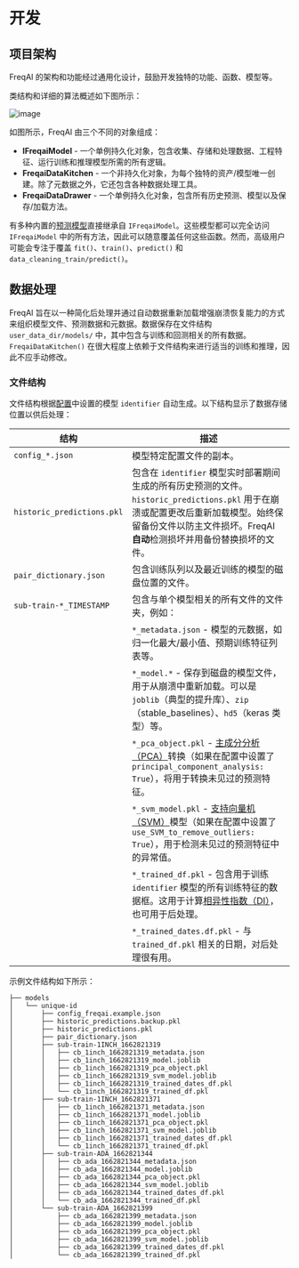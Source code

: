 # 开发

## 项目架构

FreqAI 的架构和功能经过通用化设计，鼓励开发独特的功能、函数、模型等。

类结构和详细的算法概述如下图所示：

![image](assets/freqai_algorithm-diagram.jpg)

如图所示，FreqAI 由三个不同的对象组成：

* **IFreqaiModel** - 一个单例持久化对象，包含收集、存储和处理数据、工程特征、运行训练和推理模型所需的所有逻辑。
* **FreqaiDataKitchen** - 一个非持久化对象，为每个独特的资产/模型唯一创建。除了元数据之外，它还包含各种数据处理工具。
* **FreqaiDataDrawer** - 一个单例持久化对象，包含所有历史预测、模型以及保存/加载方法。

有多种内置的[预测模型](freqai-configuration.md#using-different-prediction-models)直接继承自 `IFreqaiModel`。这些模型都可以完全访问 `IFreqaiModel` 中的所有方法，因此可以随意覆盖任何这些函数。然而，高级用户可能会专注于覆盖 `fit()`、`train()`、`predict()` 和 `data_cleaning_train/predict()`。

## 数据处理

FreqAI 旨在以一种简化后处理并通过自动数据重新加载增强崩溃恢复能力的方式来组织模型文件、预测数据和元数据。数据保存在文件结构 `user_data_dir/models/` 中，其中包含与训练和回测相关的所有数据。`FreqaiDataKitchen()` 在很大程度上依赖于文件结构来进行适当的训练和推理，因此不应手动修改。

### 文件结构

文件结构根据[配置](freqai-configuration.md#setting-up-the-configuration-file)中设置的模型 `identifier` 自动生成。以下结构显示了数据存储位置以供后处理：

| 结构 | 描述 |
|-----------|-------------|
| `config_*.json` | 模型特定配置文件的副本。 |
| `historic_predictions.pkl` | 包含在 `identifier` 模型实时部署期间生成的所有历史预测的文件。`historic_predictions.pkl` 用于在崩溃或配置更改后重新加载模型。始终保留备份文件以防主文件损坏。FreqAI **自动**检测损坏并用备份替换损坏的文件。 |
| `pair_dictionary.json` | 包含训练队列以及最近训练的模型的磁盘位置的文件。 |
| `sub-train-*_TIMESTAMP` | 包含与单个模型相关的所有文件的文件夹，例如：<br>
|| `*_metadata.json` - 模型的元数据，如归一化最大/最小值、预期训练特征列表等。<br>
|| `*_model.*` - 保存到磁盘的模型文件，用于从崩溃中重新加载。可以是 `joblib`（典型的提升库）、`zip`（stable_baselines）、`hd5`（keras 类型）等。<br>
|| `*_pca_object.pkl` - [主成分分析（PCA）](freqai-feature-engineering.md#data-dimensionality-reduction-with-principal-component-analysis)转换（如果在配置中设置了 `principal_component_analysis: True`），将用于转换未见过的预测特征。<br>
|| `*_svm_model.pkl` - [支持向量机（SVM）](freqai-feature-engineering.md#identifying-outliers-using-a-support-vector-machine-svm)模型（如果在配置中设置了 `use_SVM_to_remove_outliers: True`），用于检测未见过的预测特征中的异常值。<br>
|| `*_trained_df.pkl` - 包含用于训练 `identifier` 模型的所有训练特征的数据框。这用于计算[相异性指数（DI）](freqai-feature-engineering.md#identifying-outliers-with-the-dissimilarity-index-di)，也可用于后处理。<br>
|| `*_trained_dates.df.pkl` - 与 `trained_df.pkl` 相关的日期，对后处理很有用。 |

示例文件结构如下所示：

```
├── models
│   └── unique-id
│       ├── config_freqai.example.json
│       ├── historic_predictions.backup.pkl
│       ├── historic_predictions.pkl
│       ├── pair_dictionary.json
│       ├── sub-train-1INCH_1662821319
│       │   ├── cb_1inch_1662821319_metadata.json
│       │   ├── cb_1inch_1662821319_model.joblib
│       │   ├── cb_1inch_1662821319_pca_object.pkl
│       │   ├── cb_1inch_1662821319_svm_model.joblib
│       │   ├── cb_1inch_1662821319_trained_dates_df.pkl
│       │   └── cb_1inch_1662821319_trained_df.pkl
│       ├── sub-train-1INCH_1662821371
│       │   ├── cb_1inch_1662821371_metadata.json
│       │   ├── cb_1inch_1662821371_model.joblib
│       │   ├── cb_1inch_1662821371_pca_object.pkl
│       │   ├── cb_1inch_1662821371_svm_model.joblib
│       │   ├── cb_1inch_1662821371_trained_dates_df.pkl
│       │   └── cb_1inch_1662821371_trained_df.pkl
│       ├── sub-train-ADA_1662821344
│       │   ├── cb_ada_1662821344_metadata.json
│       │   ├── cb_ada_1662821344_model.joblib
│       │   ├── cb_ada_1662821344_pca_object.pkl
│       │   ├── cb_ada_1662821344_svm_model.joblib
│       │   ├── cb_ada_1662821344_trained_dates_df.pkl
│       │   └── cb_ada_1662821344_trained_df.pkl
│       └── sub-train-ADA_1662821399
│           ├── cb_ada_1662821399_metadata.json
│           ├── cb_ada_1662821399_model.joblib
│           ├── cb_ada_1662821399_pca_object.pkl
│           ├── cb_ada_1662821399_svm_model.joblib
│           ├── cb_ada_1662821399_trained_dates_df.pkl
│           └── cb_ada_1662821399_trained_df.pkl

```
